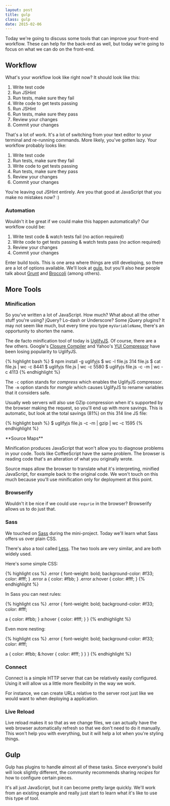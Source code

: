 ```yaml
---
layout: post
title: gulp
class: gulp
date: 2015-02-06
---
```


Today we're going to discuss some tools that can improve your front-end
workflow. These can help for the back-end as well, but today we're going to
focus on what we can do on the front-end.

## Workflow

What's your workflow look like right now? It should look like this:

1. Write test code
1. Run JSHint
1. Run tests, make sure they fail
1. Write code to get tests passing
1. Run JSHint
1. Run tests, make sure they pass
1. Review your changes
1. Commit your changes

That's a lot of work. It's a lot of switching from your text editor to your
terminal and re-running commands. More likely, you've gotten lazy. Your
workflow probably looks like:

1. Write test code
1. Run tests, make sure they fail
1. Write code to get tests passing
1. Run tests, make sure they pass
1. Review your changes
1. Commit your changes

You're leaving out JSHint entirely. Are you that good at JavaScript that you
make no mistakes now? :)

### Automation

Wouldn't it be great if we could make this happen automatically? Our workflow
could be:

1. Write test code & watch tests fail (no action required)
1. Write code to get tests passing & watch tests pass (no action required)
1. Review your changes
1. Commit your changes

Enter build tools. This is one area where things are still developing, so there
are a lot of options available. We'll look at [gulp][gulp], but you'll also
hear people talk about [Grunt][grunt] and [Broccoli][broccoli] (among others).

## More Tools

### Minification

So you've written a lot of JavaScript. How much? What about all the other stuff
you're using? jQuery? Lo-dash or Underscore? Some jQuery plugins? It may not
seem like much, but every time you type `myVariableName`, there's an
opportunity to shorten the name.

The de facto minification tool of today is [UglifyJS][uglify]. Of course, there
are a few others. Google's [Closure Compiler][closure-compiler] and Yahoo's
[YUI Compressor][yui-compressor] have been losing popularity to UglifyJS.

{% highlight bash %}
$ npm install -g uglifyjs
$ wc -l file.js
     314 file.js
$ cat file.js | wc -c
    8441
$ uglifyjs file.js | wc -c
    5580
$ uglifyjs file.js -c -m | wc -c
    4113
{% endhighlight %}

The `-c` option stands for _compress_ which enables the UglifyJS compressor.
The `-m` option stands for _mangle_ which causes UglifyJS to rename variables
that it considers safe.

Usually web servers will also use GZip compression when it's supported by the
browser making the request, so you'll end up with more savings. This is
automatic, but look at the total savings (81%) on this 314 line JS file:

{% highlight bash %}
$ uglifyjs file.js -c -m | gzip | wc -c
    1595
{% endhighlight %}


<aside>
**Source Maps**

Minification produces JavaScript that won't allow you to diagnose problems in
your code. Tools like CoffeeScript have the same problem. The browser is
reading code that's an alteration of what you originally wrote.

Source maps allow the browser to translate what it's interpreting, minified
JavaScript, for example back to the original code. We won't touch on this much
because you'll use minification only for deployment at this point.
</aside>

### Browserify

Wouldn't it be nice if we could use `requrie` in the browser? Browserify
allows us to do just that.

### Sass

We touched on [Sass][sass] during the mini-project. Today we'll learn what
Sass offers us over plain CSS.

There's also a tool called [Less][less]. The two tools are very similar, and
are both widely used.

Here's some simple CSS:

{% highlight css %}
.error {
  font-weight: bold;
  background-color: #f33;
  color: #fff;
}
.error a { color: #fbb; }
.error a:hover { color: #fff; }
{% endhighlight %}

In Sass you can nest rules:

<section class="sass">
{% highlight css %}
.error {
  font-weight: bold;
  background-color: #f33;
  color: #fff;

  a { color: #fbb; }
  a:hover { color: #fff; }
}
{% endhighlight %}
</section>

Even more nesting:

<section class="sass">
{% highlight css %}
.error {
  font-weight: bold;
  background-color: #f33;
  color: #fff;

  a {
    color: #fbb;
    &:hover { color: #fff; }
  }
}
{% endhighlight %}
</section>

### Connect

Connect is a simple HTTP server that can be relatively easily configured. Using
it will allow us a little more flexibility in the way we work.

For instance, we can create URLs relative to the server root just like we would
want to when deploying a application.

### Live Reload

Live reload makes it so that as we change files, we can actually have the web
browser automatically refresh so that we don't need to do it manually. This
won't help you with everything, but it will help a lot when you're styling
things.


## Gulp

Gulp has plugins to handle almost all of these tasks. Since everyone's build
will look slightly different, the community recommends sharing _recipes_ for
how to configure certain pieces.

It's all just JavaScript, but it can become pretty large quickly. We'll work
from an existing example and really just start to learn what it's like to use
this type of tool.


[sass]: http://sass-lang.com
[less]: http://lesscss.org
[gulp]: http://gulpjs.com
[grunt]: http://gruntjs.com
[broccoli]: https://github.com/joliss/broccoli
[uglify]: https://github.com/mishoo/UglifyJS
[closure-compiler]: https://developers.google.com/closure/compiler/
[yui-compressor]: http://yui.github.io/yuicompressor/
